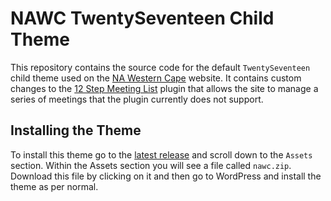 # NAWC TwentySeventeen Child Theme

This repository contains the source code for the default `TwentySeventeen`
child theme used on the [NA Western Cape](https://na.org.za/wc/) website. It
contains custom changes to the
[12 Step Meeting List](https://wordpress.org/plugins/12-step-meeting-list/)
plugin that allows the site to manage a series of meetings that the plugin
currently does not support.

## Installing the Theme

To install this theme go to the [latest release][latest] and scroll
down to the `Assets` section. Within the Assets section you will see a file
called `nawc.zip`. Download this file by clicking on it and then go to
WordPress and install the theme as per normal.

[latest]: https://github.com/nawc/child-theme/releases/latest
